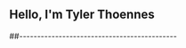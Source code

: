 ## Hello, I'm Tyler Thoennes
##--------------------------------------------
<!--
**trthoennes/trthoennes** is a ✨ _special_ ✨ repository because its `README.md` (this file) appears on your GitHub profile.
rfrf
Here are some ideas to get you started:

- 🔭 I’m currently working on ...
- 🌱 I’m currently learning ...
- 👯 I’m looking to collaborate on ...
- 🤔 I’m looking for help with ...
- 💬 Ask me about ...
- 📫 How to reach me: ...
- 😄 Pronouns: ...
- ⚡ Fun fact: ...
-->
